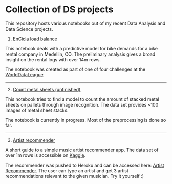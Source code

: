 # Collection of DS projects
This repository hosts various notebooks out of my recent Data Analysis and Data Science projects. <br>

1. [EnCicla load balance](EnCicla_load_balance.ipynb)

This notebook deals with a predictive model for bike demands for a bike rental company in Medellin, CO.
The preliminary analysis gives a broad insight on the rental logs with over 14m rows.

The notebook was created as part of one of four challenges at the [WorldDataLeague](https://www.worlddataleague.com/)

---------------------------------

2. [Count metal sheets (unfinished)](Count_metal_sheets.ipynb)

This notebook tries to find a model to count the amount of stacked metal sheets on pallets through image recognition. The data set provides ~100 images of metal sheet stacks.

The notebook is currently in progress. Most of the preprocessing is done so far.

---------------------------------

3. [Artist recommender](Artist_recommender.ipynb)

A short guide to a simple music artist recommender app. The data set of over 1m rows is accessible on [Kaggle](https://www.kaggle.com/yamaerenay/spotify-dataset-19212020-160k-tracks).

The recommender was pushed to Heroku and can be accessed here: [Artist Recommender](https://artist-recommender.herokuapp.com/). The user can type an artist and get 3 artist recommendations relevant to the given musician. Try it yourself :)
